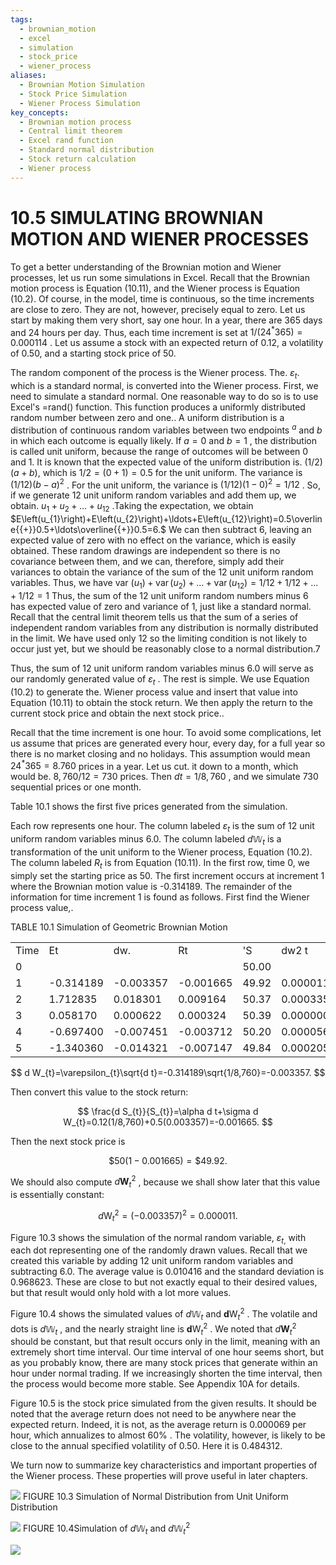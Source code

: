 ```yaml
---
tags:
  - brownian_motion
  - excel
  - simulation
  - stock_price
  - wiener_process
aliases:
  - Brownian Motion Simulation
  - Stock Price Simulation
  - Wiener Process Simulation
key_concepts:
  - Brownian motion process
  - Central limit theorem
  - Excel rand function
  - Standard normal distribution
  - Stock return calculation
  - Wiener process
---
```


# 10.5 SIMULATING BROWNIAN MOTION AND WIENER PROCESSES

To get a better understanding of the Brownian motion and Wiener processes, let us run some simulations in Excel. Recall that the Brownian motion process is Equation (10.11), and the Wiener process is Equation (10.2). Of course, in the model, time is continuous, so the time increments are close to zero. They are not, however, precisely equal to zero. Let us start by making them very short, say one hour. In a year, there are 365 days and 24 hours per day. Thus, each time increment is set at $1/\big(24^{*}365\big)=0.000114$ . Let us assume a stock with an expected return of 0.12, a volatility of 0.50, and a starting stock price of 50.

The random component of the process is the Wiener process. The. $\varepsilon_{t}.$ which is a standard normal, is converted into the Wiener process. First, we need to simulate a standard normal. One reasonable way to do so is to use Excel's =rand() function. This function produces a uniformly distributed random number between zero and one.. A uniform distribution is a distribution of continuous random variables between two endpoints $^{a}$ and $b$ in which each outcome is equally likely. If $a=0$ and $b=1$ , the distribution is called unit uniform, because the range of outcomes will be between 0 and 1. It is known that the expected value of the uniform distribution is. $\left(1/2\right)\left(a+b\right),$ which is $1/2=(0+1)=0.5$ for the unit uniform. The variance is $\left(1/12\right)\left(b-a\right)^{2}$ . For the unit uniform, the variance is $(1/12)(1-0)^{2}=1/12$ . So, if we generate 12 unit uniform random variables and add them up, we obtain. $u_{1}+u_{2}+\ldots+u_{12}$ .Taking the expectation, we obtain $E\left(u_{1}\right)+E\left(u_{2}\right)+\ldots+E\left(u_{12}\right)=0.5\overline{{+}}0.5+\ldots\overline{{+}}0.5=6.$ We can then subtract 6, leaving an expected value of zero with no effect on the variance, which is easily obtained. These random drawings are independent so there is no covariance between them, and we can, therefore, simply add their variances to obtain the variance of the sum of the 12 unit uniform random variables. Thus, we have var $\left(u_{1}\right)+\operatorname{var}\left(u_{2}\right)+\ldots+\operatorname{var}\left(u_{12}\right)=1/12+1/12+\ldots+1/12=1$ Thus, the sum of the 12 unit uniform random numbers minus 6 has expected value of zero and variance of 1, just like a standard normal. Recall that the central limit theorem tells us that the sum of a series of independent random variables from any distribution is normally distributed in the limit. We have used only 12 so the limiting condition is not likely to occur just yet, but we should be reasonably close to a normal distribution.7

Thus, the sum of 12 unit uniform random variables minus 6.0 will serve as our randomly generated value of $\varepsilon_{t}$ . The rest is simple. We use Equation (10.2) to generate the. Wiener process value and insert that value into Equation (10.11) to obtain the stock return. We then apply the return to the current stock price and obtain the next stock price..

Recall that the time increment is one hour. To avoid some complications, let us assume that prices are generated every hour, every day, for a full year so there is no market closing and no holidays. This assumption would mean $24^{*}365=8.760$ prices in a year. Let us cut. it down to a month, which would be. $8{,}760/12=730$ prices. Then $d t=1/8,760$ , and we simulate 730 sequential prices or one month.

Table 10.1 shows the first five prices generated from the simulation.

Each row represents one hour. The column labeled $\varepsilon_{t}$ is the sum of 12 unit uniform random variables minus 6.0. The column labeled $d\mathbb{W}_{t}$ is a transformation of the unit uniform to the Wiener process, Equation (10.2). The column labeled $R_{t}$ is from Equation (10.11). In the first row, time 0, we simply set the starting price as 50. The first increment occurs at increment 1 where the Brownian motion value is -0.314189. The remainder of the information for time increment 1 is found as follows. First find the Wiener process value,.

TABLE 10.1 Simulation of Geometric Brownian Motion


<html><body><table><tr><td>Time</td><td>Et</td><td>dw.</td><td>Rt</td><td>'S</td><td>dw2 t</td></tr><tr><td>0</td><td></td><td></td><td></td><td>50.00</td><td></td></tr><tr><td>1</td><td>-0.314189</td><td>-0.003357</td><td>-0.001665</td><td>49.92</td><td>0.000011</td></tr><tr><td>2</td><td>1.712835</td><td>0.018301</td><td>0.009164</td><td>50.37</td><td>0.000335</td></tr><tr><td>3</td><td>0.058170</td><td>0.000622</td><td>0.000324</td><td>50.39</td><td>0.000000</td></tr><tr><td>4</td><td>-0.697400</td><td>-0.007451</td><td>-0.003712</td><td>50.20</td><td>0.000056</td></tr><tr><td>5</td><td>-1.340360</td><td>-0.014321</td><td>-0.007147</td><td>49.84</td><td>0.000205</td></tr></table></body></html>

$$
d W_{t}=\varepsilon_{t}\sqrt{d t}=-0.314189\sqrt{1/8,760}=-0.003357.
$$

Then convert this value to the stock return:

$$
\frac{d S_{t}}{S_{t}}=\alpha d t+\sigma d W_{t}=0.12(1/8,760)+0.5(0.003357)=-0.001665.
$$

Then the next stock price is

$$
\$50(1-0.001665)=\$49.92.
$$

We should also compute $d\mathbf{W}_{t}^{2}$ , because we shall show later that this value is essentially constant:

$$
d\mathrm{W}_{t}^{2}=(-0.003357)^{2}=0.000011.
$$

Figure 10.3 shows the simulation of the normal random variable, $\varepsilon_{t,}$ with each dot representing one of the randomly drawn values. Recall that we created this variable by adding 12 unit uniform random variables and subtracting 6.0. The average value is 0.010416 and the standard deviation is 0.968623. These are close to but not exactly equal to their desired values, but that result would only hold with a lot more values.

Figure 10.4 shows the simulated values of $d\mathbb{W}_{t}$ and $\boldsymbol{d}\boldsymbol{\mathrm{W}}_{t}^{2}$ . The volatile and dots is $d\mathbb{W}_{t}$ , and the nearly straight line is $\boldsymbol{d}\boldsymbol{\mathrm{W}}_{t}^{2}$ . We noted that $d\mathbf{W}_{t}^{2}$ should be constant, but that result occurs only in the limit, meaning with an extremely short time interval. Our time interval of one hour seems short, but as you probably know, there are many stock prices that generate within an hour under normal trading. If we increasingly shorten the time interval, then the process would become more stable. See Appendix 10A for details.

Figure 10.5 is the stock price simulated from the given results. It should be noted that the average return does not need to be anywhere near the expected return. Indeed, it is not, as the average return is 0.000069 per hour, which annualizes to almost $60\%$ . The volatility, however, is likely to be close to the annual specified volatility of 0.50. Here it is 0.484312.

We turn now to summarize key characteristics and important properties of the Wiener process. These properties will prove useful in later chapters.

![](e0ae371b3a14016f859acc813afb1caacf87df3c7a8ed5d15525f4a49e042e7e.jpg)
FIGURE 10.3  Simulation of Normal Distribution from Unit Uniform Distribution

![](fb4694d6ad3dada15ae41f4a882a46c6283f88b9d236da60e35b5d0e2c6e43fa.jpg)
FIGURE 10.4Simulation of $d\mathbb{W}_{t}$ and $d\mathbb{W}_{t}^{2}$

![](9102e9523c35781eaae98dda174ef7c16b5768a94897c2dbf102abf2315a8f4e.jpg)
